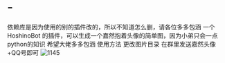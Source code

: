 # -
依赖库是因为使用的别的插件改的，所以不知道怎么删，请各位多多包涵
一个HoshinoBot 的插件，可以生成一个嘉然抱着头像的简单图，因为小弟只会一点python的知识 希望大佬多多包涵
使用方法 更改图片目录
在群里发送嘉然头像+QQ号即可
![1145](https://user-images.githubusercontent.com/31241227/139531680-7e829a8c-6a76-4b04-b49d-f961d418d187.gif)
